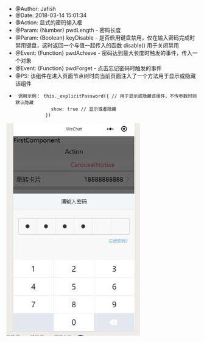 
 * @Author: Jafish 
 * @Date: 2018-03-14 15:01:34
 * @Action: 显式的密码输入框
 * @Param: {Number} pwdLength - 密码长度
 * @Param: {Boolean} keyDisable - 是否启用键盘禁用，仅在输入密码完成时禁用键盘，这时返回一个与值一起传入的函数 disable() 用于关闭禁用
 * @Event: {Function} pwdAchieve - 密码达到最大长度时触发的事件，传入一个对象
 * @Event: {Function} pwdForget - 点击忘记密码时触发的事件
 * @PS: 该组件在进入页面节点树时向当前页面注入了一个方法用于显示或隐藏该组件
 *      调用示例： this._explicitPassword({ // 用于显示或隐藏该组件，不传参数时则默认隐藏
                    show: true // 显示或者隐藏
                  })


 ![显式的密码输入框](https://raw.githubusercontent.com/a526800921/wx-mp-components/master/github_image/ExplicitPassword.jpg)